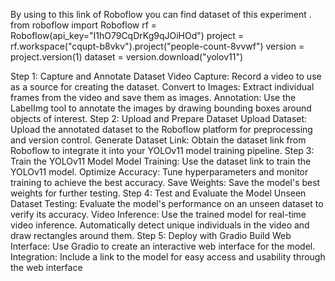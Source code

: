 By using to this link of Roboflow you can find dataset of this experiment .
from roboflow import Roboflow
rf = Roboflow(api_key="I1hO79CqDrKg9qJOiHOd")
project = rf.workspace("cqupt-b8vkv").project("people-count-8vvwf")
version = project.version(1)
dataset = version.download("yolov11")

Step 1: Capture and Annotate Dataset
Video Capture: Record a video to use as a source for creating the dataset.
Convert to Images: Extract individual frames from the video and save them as images.
Annotation: Use the LabelImg tool to annotate the images by drawing bounding boxes around objects of interest.
Step 2: Upload and Prepare Dataset
Upload Dataset: Upload the annotated dataset to the Roboflow platform for preprocessing and version control.
Generate Dataset Link: Obtain the dataset link from Roboflow to integrate it into your YOLOv11 model training pipeline.
Step 3: Train the YOLOv11 Model
Model Training: Use the dataset link to train the YOLOv11 model.
Optimize Accuracy: Tune hyperparameters and monitor training to achieve the best accuracy.
Save Weights: Save the model's best weights for further testing.
Step 4: Test and Evaluate the Model
Unseen Dataset Testing: Evaluate the model's performance on an unseen dataset to verify its accuracy.
Video Inference: Use the trained model for real-time video inference. Automatically detect unique individuals in the video and draw rectangles around them.
Step 5: Deploy with Gradio
Build Web Interface: Use Gradio to create an interactive web interface for the model.
Integration: Include a link to the model for easy access and usability through the web interface
